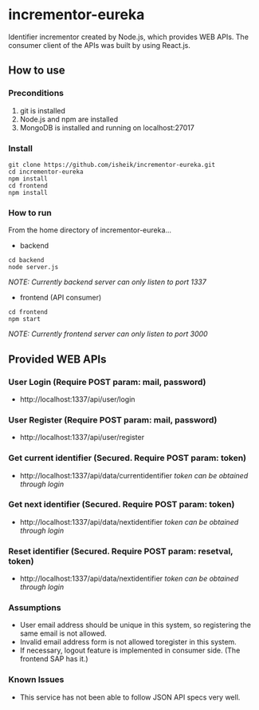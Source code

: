 # incrementor-eureka
Identifier incrementor created by Node.js, which provides WEB APIs.
The consumer client of the APIs was built by using React.js.

## How to use
### Preconditions
1. git is installed
2. Node.js and npm are installed
3. MongoDB is installed and running on localhost:27017

### Install
```
git clone https://github.com/isheik/incrementor-eureka.git
cd incrementor-eureka
npm install
cd frontend
npm install
```

### How to run
From the home directory of incrementor-eureka...

* backend
```
cd backend
node server.js
```
*NOTE: Currently backend server can only listen to port 1337*


* frontend (API consumer)
```
cd frontend
npm start
```
*NOTE: Currently frontend server can only listen to port 3000*

## Provided WEB APIs
### User Login (Require POST param: mail, password)
* http://localhost:1337/api/user/login

### User Register (Require POST param: mail, password)
* http://localhost:1337/api/user/register

### Get current identifier (Secured. Require POST param: token)
* http://localhost:1337/api/data/currentidentifier
*token can be obtained through login*

### Get next identifier (Secured. Require POST param: token)
* http://localhost:1337/api/data/nextidentifier
*token can be obtained through login*

### Reset identifier (Secured. Require POST param: resetval, token)
* http://localhost:1337/api/data/nextidentifier
*token can be obtained through login*

### Assumptions
* User email address should be unique in this system, so registering the same email is not allowed.
* Invalid email address form is not allowed toregister in this system.
* If necessary, logout feature is implemented in consumer side. (The frontend SAP has it.)

### Known Issues
* This service has not been able to follow JSON API specs very well.
